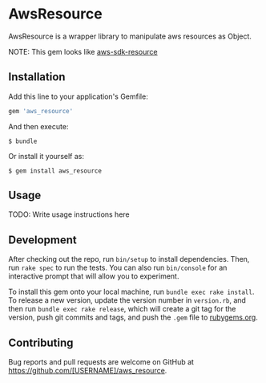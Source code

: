 # AwsResource

AwsResource is a wrapper library to manipulate aws resources as Object.

NOTE: This gem looks like [aws-sdk-resource](https://github.com/aws/aws-sdk-ruby/tree/master/aws-sdk-resources)

## Installation

Add this line to your application's Gemfile:

```ruby
gem 'aws_resource'
```

And then execute:

    $ bundle

Or install it yourself as:

    $ gem install aws_resource

## Usage

TODO: Write usage instructions here

## Development

After checking out the repo, run `bin/setup` to install dependencies. Then, run `rake spec` to run the tests. You can also run `bin/console` for an interactive prompt that will allow you to experiment.

To install this gem onto your local machine, run `bundle exec rake install`. To release a new version, update the version number in `version.rb`, and then run `bundle exec rake release`, which will create a git tag for the version, push git commits and tags, and push the `.gem` file to [rubygems.org](https://rubygems.org).

## Contributing

Bug reports and pull requests are welcome on GitHub at https://github.com/[USERNAME]/aws_resource.

